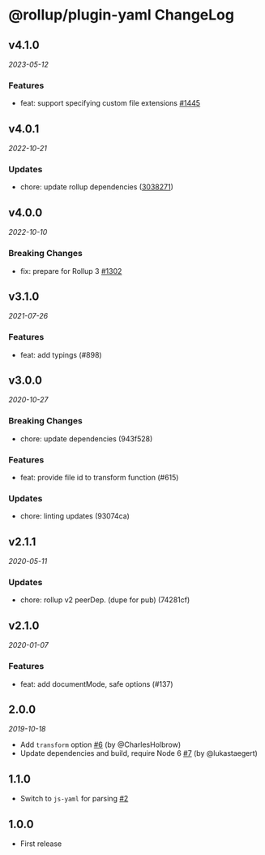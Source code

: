 # @rollup/plugin-yaml ChangeLog

## v4.1.0

_2023-05-12_

### Features

- feat: support specifying custom file extensions [#1445](https://github.com/rollup/plugins/pull/1445)

## v4.0.1

_2022-10-21_

### Updates

- chore: update rollup dependencies ([3038271](https://github.com/rollup/plugins/commit/303827191ede6b2e4eade96c6968ed16a587683f))

## v4.0.0

_2022-10-10_

### Breaking Changes

- fix: prepare for Rollup 3 [#1302](https://github.com/rollup/plugins/pull/1302)

## v3.1.0

_2021-07-26_

### Features

- feat: add typings (#898)

## v3.0.0

_2020-10-27_

### Breaking Changes

- chore: update dependencies (943f528)

### Features

- feat: provide file id to transform function (#615)

### Updates

- chore: linting updates (93074ca)

## v2.1.1

_2020-05-11_

### Updates

- chore: rollup v2 peerDep. (dupe for pub) (74281cf)

## v2.1.0

_2020-01-07_

### Features

- feat: add documentMode, safe options (#137)

## 2.0.0

_2019-10-18_

- Add `transform` option [#6](https://github.com/rollup/rollup-plugin-yaml/pull/6) (by @CharlesHolbrow)
- Update dependencies and build, require Node 6 [#7](https://github.com/rollup/rollup-plugin-yaml/pull/7) (by @lukastaegert)

## 1.1.0

- Switch to `js-yaml` for parsing [#2](https://github.com/rollup/rollup-plugin-yaml/pull/2)

## 1.0.0

- First release
